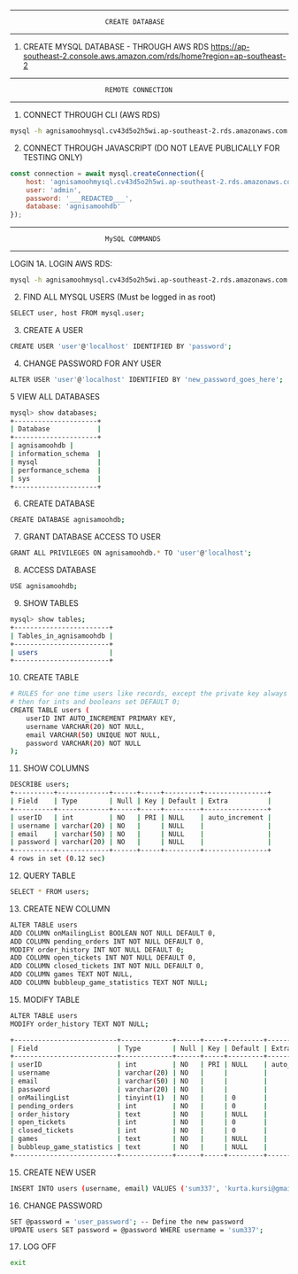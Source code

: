 
______________________________________________________________________________________________

                            CREATE DATABASE
______________________________________________________________________________________________


1. CREATE MYSQL DATABASE - THROUGH AWS RDS
https://ap-southeast-2.console.aws.amazon.com/rds/home?region=ap-southeast-2


______________________________________________________________________________________________

                            REMOTE CONNECTION
______________________________________________________________________________________________


1. CONNECT THROUGH CLI (AWS RDS)
```bash
mysql -h agnisamoohmysql.cv43d5o2h5wi.ap-southeast-2.rds.amazonaws.com -u admin -p
```


2. CONNECT THROUGH JAVASCRIPT (DO NOT LEAVE PUBLICALLY FOR TESTING ONLY)
```javascript
const connection = await mysql.createConnection({
    host: 'agnisamoohmysql.cv43d5o2h5wi.ap-southeast-2.rds.amazonaws.com',
    user: 'admin',
    password: '___REDACTED___',
    database: 'agnisamoohdb'
});
```


______________________________________________________________________________________________

                            MySQL COMMANDS
______________________________________________________________________________________________

LOGIN
1A. LOGIN AWS RDS:
```bash
mysql -h agnisamoohmysql.cv43d5o2h5wi.ap-southeast-2.rds.amazonaws.com -u admin -p
```

2. FIND ALL MYSQL USERS (Must be logged in as root)
```bash
SELECT user, host FROM mysql.user;
```

3. CREATE A USER
```bash
CREATE USER 'user'@'localhost' IDENTIFIED BY 'password';
```

4. CHANGE PASSWORD FOR ANY USER
```bash
ALTER USER 'user'@'localhost' IDENTIFIED BY 'new_password_goes_here';
```

5 VIEW ALL DATABASES
```bash
mysql> show databases;
+---------------------+
| Database            |
+---------------------+
| agnisamoohdb |
| information_schema  |
| mysql               |
| performance_schema  |
| sys                 |
+---------------------+
```

6. CREATE DATABASE
```bash
CREATE DATABASE agnisamoohdb;
```

7. GRANT DATABASE ACCESS TO USER
```bash
GRANT ALL PRIVILEGES ON agnisamoohdb.* TO 'user'@'localhost';
```

8. ACCESS DATABASE
```bash
USE agnisamoohdb;
```

9. SHOW TABLES
```bash
mysql> show tables;
+------------------------+
| Tables_in_agnisamoohdb |
+------------------------+
| users                  |
+------------------------+
```

10. CREATE TABLE
```bash
# RULES for one time users like records, except the private key always try to set NOT NULL, so you cannot have null entries
# then for ints and booleans set DEFAULT 0;
CREATE TABLE users (
    userID INT AUTO_INCREMENT PRIMARY KEY,
    username VARCHAR(20) NOT NULL,
    email VARCHAR(50) UNIQUE NOT NULL,
    password VARCHAR(20) NOT NULL
);
```

11. SHOW COLUMNS
```bash
DESCRIBE users;
+----------+-------------+------+-----+---------+----------------+
| Field    | Type        | Null | Key | Default | Extra          |
+----------+-------------+------+-----+---------+----------------+
| userID   | int         | NO   | PRI | NULL    | auto_increment |
| username | varchar(20) | NO   |     | NULL    |                |
| email    | varchar(50) | NO   |     | NULL    |                |
| password | varchar(20) | NO   |     | NULL    |                |
+----------+-------------+------+-----+---------+----------------+
4 rows in set (0.12 sec)
```

12. QUERY TABLE
```bash
SELECT * FROM users;
```

13. CREATE NEW COLUMN
```bash
ALTER TABLE users
ADD COLUMN onMailingList BOOLEAN NOT NULL DEFAULT 0,
ADD COLUMN pending_orders INT NOT NULL DEFAULT 0,
MODIFY order_history INT NOT NULL DEFAULT 0;
ADD COLUMN open_tickets INT NOT NULL DEFAULT 0,
ADD COLUMN closed_tickets INT NOT NULL DEFAULT 0,
ADD COLUMN games TEXT NOT NULL,
ADD COLUMN bubbleup_game_statistics TEXT NOT NULL;
```

15. MODIFY TABLE
```bash
ALTER TABLE users
MODIFY order_history TEXT NOT NULL;
```
```bash
+--------------------------+-------------+------+-----+---------+----------------+
| Field                    | Type        | Null | Key | Default | Extra          |
+--------------------------+-------------+------+-----+---------+----------------+
| userID                   | int         | NO   | PRI | NULL    | auto_increment |
| username                 | varchar(20) | NO   |     |         |                |
| email                    | varchar(50) | NO   |     |         |                |
| password                 | varchar(20) | NO   |     |         |                |
| onMailingList            | tinyint(1)  | NO   |     | 0       |                |
| pending_orders           | int         | NO   |     | 0       |                |
| order_history            | text        | NO   |     | NULL    |                |
| open_tickets             | int         | NO   |     | 0       |                |
| closed_tickets           | int         | NO   |     | 0       |                |
| games                    | text        | NO   |     | NULL    |                |
| bubbleup_game_statistics | text        | NO   |     | NULL    |                |
+--------------------------+-------------+------+-----+---------+----------------+
```

15. CREATE NEW USER
```bash
INSERT INTO users (username, email) VALUES ('sum337', 'kurta.kursi@gmail.com');
```

16. CHANGE PASSWORD
```bash
SET @password = 'user_password'; -- Define the new password
UPDATE users SET password = @password WHERE username = 'sum337';
```

17. LOG OFF
```bash
exit
```